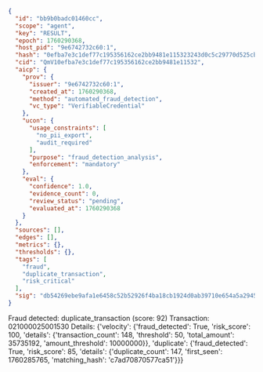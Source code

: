 ```json
{
  "id": "bb9b0badc01460cc",
  "scope": "agent",
  "key": "RESULT",
  "epoch": 1760290368,
  "host_pid": "9e6742732c60:1",
  "hash": "0efba7e3c1def77c195356162ce2bb9481e115323243d0c5c29770d525cbe48a",
  "cid": "QmV10efba7e3c1def77c195356162ce2bb9481e11532",
  "aicp": {
    "prov": {
      "issuer": "9e6742732c60:1",
      "created_at": 1760290368,
      "method": "automated_fraud_detection",
      "vc_type": "VerifiableCredential"
    },
    "ucon": {
      "usage_constraints": [
        "no_pii_export",
        "audit_required"
      ],
      "purpose": "fraud_detection_analysis",
      "enforcement": "mandatory"
    },
    "eval": {
      "confidence": 1.0,
      "evidence_count": 0,
      "review_status": "pending",
      "evaluated_at": 1760290368
    }
  },
  "sources": [],
  "edges": [],
  "metrics": {},
  "thresholds": {},
  "tags": [
    "fraud",
    "duplicate_transaction",
    "risk_critical"
  ],
  "sig": "db54269ebe9afa1e6458c52b52926f4ba18cb1924d0ab39710e654a5a29458fe"
}
```

Fraud detected: duplicate_transaction (score: 92)
Transaction: 021000025001530
Details: {'velocity': {'fraud_detected': True, 'risk_score': 100, 'details': {'transaction_count': 148, 'threshold': 50, 'total_amount': 35735192, 'amount_threshold': 10000000}}, 'duplicate': {'fraud_detected': True, 'risk_score': 85, 'details': {'duplicate_count': 147, 'first_seen': 1760285765, 'matching_hash': 'c7ad70870577ca51'}}}